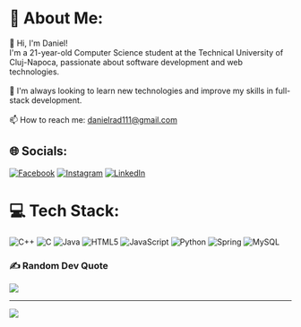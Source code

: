 # 💫 About Me:
👋 Hi, I'm Daniel!  <br>I'm a 21-year-old Computer Science student at the Technical University of Cluj-Napoca, passionate about software development and web technologies.<br><br>🌱 I'm always looking to learn new technologies and improve my skills in full-stack development.<br><br>📫 How to reach me: danielrad111@gmail.com<br>


## 🌐 Socials:
[![Facebook](https://img.shields.io/badge/Facebook-%231877F2.svg?logo=Facebook&logoColor=white)](https://facebook.com/x) [![Instagram](https://img.shields.io/badge/Instagram-%23E4405F.svg?logo=Instagram&logoColor=white)](https://instagram.com/Danielrad_1) [![LinkedIn](https://img.shields.io/badge/LinkedIn-%230077B5.svg?logo=linkedin&logoColor=white)](www.linkedin.com/in/daniel-cristian-rad-04b85826a) 

# 💻 Tech Stack:
![C++](https://img.shields.io/badge/c++-%2300599C.svg?style=for-the-badge&logo=c%2B%2B&logoColor=white) ![C](https://img.shields.io/badge/c-%2300599C.svg?style=for-the-badge&logo=c&logoColor=white) ![Java](https://img.shields.io/badge/java-%23ED8B00.svg?style=for-the-badge&logo=openjdk&logoColor=white) ![HTML5](https://img.shields.io/badge/html5-%23E34F26.svg?style=for-the-badge&logo=html5&logoColor=white) ![JavaScript](https://img.shields.io/badge/javascript-%23323330.svg?style=for-the-badge&logo=javascript&logoColor=%23F7DF1E) ![Python](https://img.shields.io/badge/python-3670A0?style=for-the-badge&logo=python&logoColor=ffdd54) ![Spring](https://img.shields.io/badge/spring-%236DB33F.svg?style=for-the-badge&logo=spring&logoColor=white) ![MySQL](https://img.shields.io/badge/mysql-4479A1.svg?style=for-the-badge&logo=mysql&logoColor=white)
<!--# 📊 GitHub Stats:
![](https://github-readme-stats.vercel.app/api?username=DanielRad111&theme=dark&hide_border=false&include_all_commits=false&count_private=false)<br/>
![](https://github-readme-streak-stats.herokuapp.com/?user=DanielRad111&theme=dark&hide_border=false)<br/>
![](https://github-readme-stats.vercel.app/api/top-langs/?username=DanielRad111&theme=dark&hide_border=false&include_all_commits=false&count_private=false&layout=compact) -->

### ✍️ Random Dev Quote
![](https://quotes-github-readme.vercel.app/api?type=horizontal&theme=radical)

---
[![](https://visitcount.itsvg.in/api?id=DanielRad111&icon=0&color=0)](https://visitcount.itsvg.in)

<!-- Proudly created with GPRM ( https://gprm.itsvg.in ) -->

